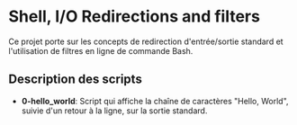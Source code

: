 # Shell, I/O Redirections and filters

Ce projet porte sur les concepts de redirection d'entrée/sortie standard et l'utilisation de filtres en ligne de commande Bash.

## Description des scripts

*   **0-hello_world**: Script qui affiche la chaîne de caractères "Hello, World", suivie d'un retour à la ligne, sur la sortie standard.
